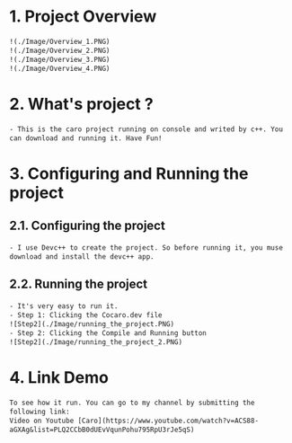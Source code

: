 # 1. Project Overview
	!(./Image/Overview_1.PNG)
	!(./Image/Overview_2.PNG)
	!(./Image/Overview_3.PNG)
	!(./Image/Overview_4.PNG)
# 2. What's project ?
	- This is the caro project running on console and writed by c++. You can download and running it. Have Fun!
# 3. Configuring and Running the project
## 2.1. Configuring the project
	- I use Devc++ to create the project. So before running it, you muse download and install the devc++ app. 
## 2.2. Running the project
	- It's very easy to run it.
	- Step 1: Clicking the Cocaro.dev file
	![Step2](./Image/running_the_project.PNG)	
	- Step 2: Clicking the Compile and Running button
	![Step2](./Image/running_the_project_2.PNG)
# 4. Link Demo
	To see how it run. You can go to my channel by submitting the following link:
	Video on Youtube [Caro](https://www.youtube.com/watch?v=ACS88-aGXAg&list=PLQ2CCbB0dUEvVqunPohu795RpU3rJe5qS)